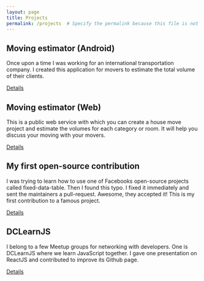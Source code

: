 ```yaml
---
layout: page
title: Projects
permalink: /projects  # Specify the permalink because this file is not in the root.
---
```


## Moving estimator (Android)

Once upon a time I was working for an international transportation company.
I created this application for movers to estimate the total volume
of their clients.

<a href="https://play.google.com/store/apps/details?id=com.mnishiguchi.android.movingestimator">
Details
</a>

## Moving estimator (Web)
This is a public web service with which you can create a house move
project and estimate the volumes for each category or room.
It will help you discuss your moving with your movers.

<a href="https://moving-estimator.herokuapp.com/">
Details
</a>

## My first open-source contribution

I was trying to learn how to use one of Facebooks open-source projects
called fixed-data-table. Then I found this typo.
I fixed it immediately and sent the maintainers a pull-request.
Awesome, they accepted it! This is my first contribution to
a famous project.

<a href="https://github.com/facebook/fixed-data-table/commits?author=mnishiguchi">
Details
</a>

## DCLearnJS

I belong to a few Meetup groups for networking with developers.
One is DCLearnJS where we learn JavaScript together.
I gave one presentation on ReactJS and contributed to improve its Github page.

<a href="https://github.com/jdax/dclearnjs">
Details
</a>
